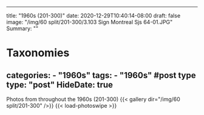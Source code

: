 
---
title: "1960s (201-300)"
date: 2020-12-29T10:40:14-08:00
draft: false
image: "/img/60 split/201-300/3.103 Sign Montreal Sjs 64-01.JPG"
Summary: ""
#   Taxonomies
categories:
    - "1960s"
tags:
    - "1960s"
#post type
type: "post"
HideDate: true
---

Photos from throughout the 1960s (201-300)
{{< gallery dir="/img/60 split/201-300" />}} {{< load-photoswipe >}}
